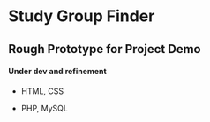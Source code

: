 # Study Group Finder
## Rough Prototype for Project Demo

 #### Under dev and refinement

* HTML, CSS

 * PHP, MySQL